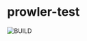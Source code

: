 # prowler-test
![BUILD](https://github.com/tvofik/prowler-test/actions/workflows/prowler.yml/badge.svg)